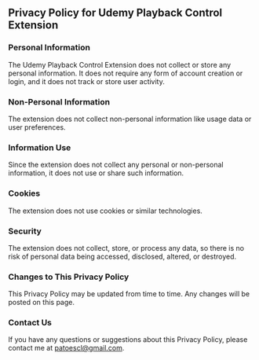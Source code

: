 ## Privacy Policy for Udemy Playback Control Extension

### Personal Information

The Udemy Playback Control Extension does not collect or store any personal information. It does not require any form of account creation or login, and it does not track or store user activity.

### Non-Personal Information

The extension does not collect non-personal information like usage data or user preferences.

### Information Use

Since the extension does not collect any personal or non-personal information, it does not use or share such information.

### Cookies

The extension does not use cookies or similar technologies.

### Security

The extension does not collect, store, or process any data, so there is no risk of personal data being accessed, disclosed, altered, or destroyed.

### Changes to This Privacy Policy

This Privacy Policy may be updated from time to time. Any changes will be posted on this page.

### Contact Us

If you have any questions or suggestions about this Privacy Policy, please contact me at patoescl@gmail.com.